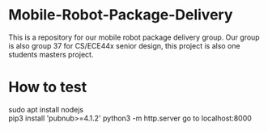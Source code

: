 # Mobile-Robot-Package-Delivery
This is a repository for our mobile robot package delivery group. Our group is also group 37 for CS/ECE44x senior design, this project is also one students masters project.

# How to test
sudo apt install nodejs  
pip3 install 'pubnub>=4.1.2'
python3 -m http.server
go to localhost:8000  
